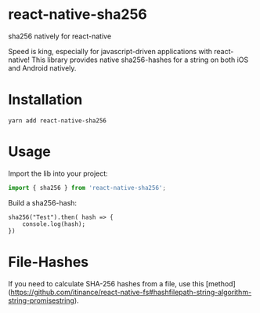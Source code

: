 # react-native-sha256
sha256 natively for react-native

Speed is king, especially for javascript-driven applications with react-native!
This library provides native sha256-hashes for a string on both iOS and Android
natively. 

# Installation
```
yarn add react-native-sha256
```

# Usage

Import the lib into your project:

```javascript
import { sha256 } from 'react-native-sha256';
```

Build a sha256-hash:

```
sha256("Test").then( hash => {
    console.log(hash);
})
```

# File-Hashes

If you need to calculate SHA-256 hashes from a file, use this [method]
(https://github.com/itinance/react-native-fs#hashfilepath-string-algorithm-string-promisestring).